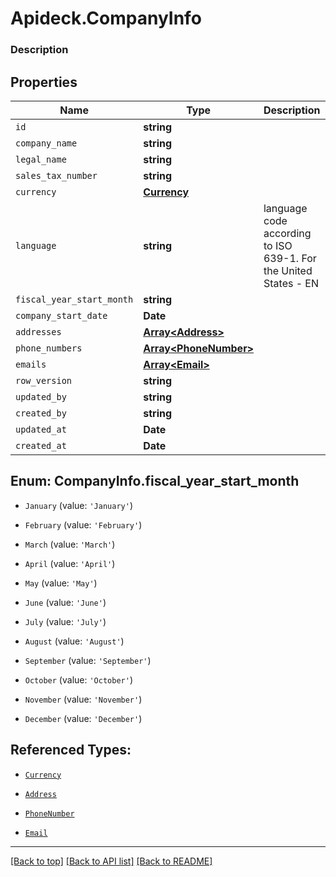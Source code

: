 # Apideck.CompanyInfo

### Description

## Properties
Name | Type | Description | Notes
------------ | ------------- | ------------- | -------------
`id` | **string** |  | [optional] 
`company_name` | **string** |  | [optional] 
`legal_name` | **string** |  | [optional] 
`sales_tax_number` | **string** |  | [optional] 
`currency` | [**Currency**](Currency.md) |  | [optional] 
`language` | **string** | language code according to ISO 639-1. For the United States - EN | [optional] 
`fiscal_year_start_month` | **string** |  | [optional] 
`company_start_date` | **Date** |  | [optional] 
`addresses` | [**Array&lt;Address&gt;**](Address.md) |  | [optional] 
`phone_numbers` | [**Array&lt;PhoneNumber&gt;**](PhoneNumber.md) |  | [optional] 
`emails` | [**Array&lt;Email&gt;**](Email.md) |  | [optional] 
`row_version` | **string** |  | [optional] 
`updated_by` | **string** |  | [optional] 
`created_by` | **string** |  | [optional] 
`updated_at` | **Date** |  | [optional] 
`created_at` | **Date** |  | [optional] 





<a name="CompanyInfoFiscalYearStartMonth"></a>
## Enum: CompanyInfo.fiscal_year_start_month


* `January` (value: `'January'`)

* `February` (value: `'February'`)

* `March` (value: `'March'`)

* `April` (value: `'April'`)

* `May` (value: `'May'`)

* `June` (value: `'June'`)

* `July` (value: `'July'`)

* `August` (value: `'August'`)

* `September` (value: `'September'`)

* `October` (value: `'October'`)

* `November` (value: `'November'`)

* `December` (value: `'December'`)




## Referenced Types:




* [`Currency`](Currency.md)



* [`Address`](Address.md)
* [`PhoneNumber`](PhoneNumber.md)
* [`Email`](Email.md)






---

[[Back to top]](#) [[Back to API list]](../../../../README.md#documentation-for-api-endpoints) [[Back to README]](../../../../README.md)


